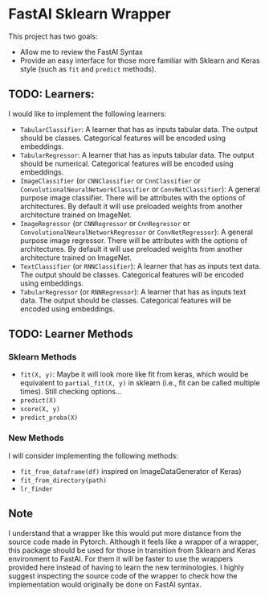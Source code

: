 # FastAI Sklearn Wrapper
This project has two goals:
- Allow me to review the FastAI Syntax
- Provide an easy interface for those more familiar with Sklearn and Keras style (such as `fit` and `predict` methods). 

## TODO: Learners:
I would like to implement the following learners:
- `TabularClassifier`: A learner that has as inputs tabular data. The output should be classes. Categorical features will be encoded using embeddings.
- `TabularRegressor`: A learner that has as inputs tabular data. The output should be numerical. Categorical features will be encoded using embeddings.
- `ImageClassifier` (or `CNNClassifier` or `CnnClassifier` or `ConvolutionalNeuralNetworkClassifier` or `ConvNetClassifier`): A general purpose image classifier. There will be attributes with the options of architectures. By default it will use preloaded weights from another architecture trained on ImageNet. 
- `ImageRegressor` (or `CNNRegressor` or `CnnRegressor` or `ConvolutionalNeuralNetworkRegressor` or `ConvNetRegressor`): A general purpose image regressor. There will be attributes with the options of architectures. By default it will use preloaded weights from another architecture trained on ImageNet. 
- `TextClassifier` (or `RNNClassifier`): A learner that has as inputs text data. The output should be classes. Categorical features will be encoded using embeddings.
- `TabularRegressor` (or `RNNRegressor`): A learner that has as inputs text data. The output should be classes. Categorical features will be encoded using embeddings.

## TODO: Learner Methods

### Sklearn Methods
- `fit(X, y)`: Maybe it will look more like fit from keras, which would be equivalent to `partial_fit(X, y)` in sklearn (i.e., fit can be called multiple times). Still checking options...
- `predict(X)`
- `score(X, y)`
- `predict_proba(X)`

### New Methods
I will consider implementing the following methods:
  - `fit_from_dataframe(df)` inspired on ImageDataGenerator of Keras)
  - `fit_from_directory(path)`
  - `lr_finder`

## Note
I understand that a wrapper like this would put more distance from the source code made in Pytorch. Although it feels like a wrapper of a wrapper, this package should be used for those in transition from Sklearn and Keras environment to FastAI. For them it will be faster to use the wrappers provided here instead of having to learn the new terminologies. I highly suggest inspecting the source code of the wrapper to check how the implementation would originally be done on FastAI syntax. 

